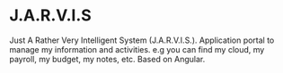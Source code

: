 # J.A.R.V.I.S
Just A Rather Very Intelligent System (J.A.R.V.I.S.).
Application portal to manage my information and activities. e.g you can find my cloud, my payroll, my budget, my notes, etc.
Based on Angular.
